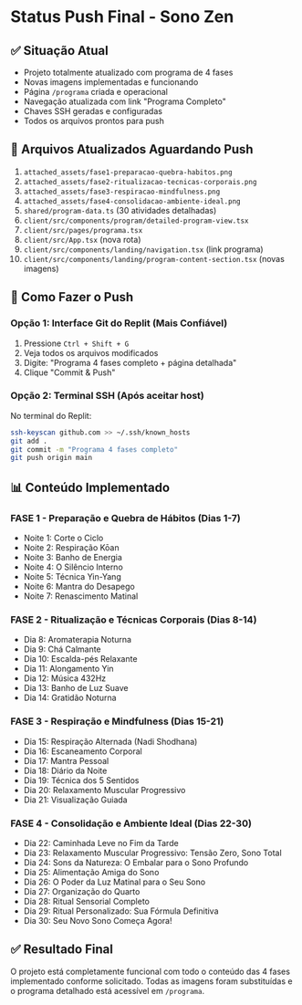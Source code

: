 # Status Push Final - Sono Zen

## ✅ Situação Atual
- Projeto totalmente atualizado com programa de 4 fases
- Novas imagens implementadas e funcionando
- Página `/programa` criada e operacional
- Navegação atualizada com link "Programa Completo"
- Chaves SSH geradas e configuradas
- Todos os arquivos prontos para push

## 🔧 Arquivos Atualizados Aguardando Push
1. `attached_assets/fase1-preparacao-quebra-habitos.png`
2. `attached_assets/fase2-ritualizacao-tecnicas-corporais.png`
3. `attached_assets/fase3-respiracao-mindfulness.png`
4. `attached_assets/fase4-consolidacao-ambiente-ideal.png`
5. `shared/program-data.ts` (30 atividades detalhadas)
6. `client/src/components/program/detailed-program-view.tsx`
7. `client/src/pages/programa.tsx`
8. `client/src/App.tsx` (nova rota)
9. `client/src/components/landing/navigation.tsx` (link programa)
10. `client/src/components/landing/program-content-section.tsx` (novas imagens)

## 🚀 Como Fazer o Push

### Opção 1: Interface Git do Replit (Mais Confiável)
1. Pressione `Ctrl + Shift + G`
2. Veja todos os arquivos modificados
3. Digite: "Programa 4 fases completo + página detalhada"
4. Clique "Commit & Push"

### Opção 2: Terminal SSH (Após aceitar host)
No terminal do Replit:
```bash
ssh-keyscan github.com >> ~/.ssh/known_hosts
git add .
git commit -m "Programa 4 fases completo"
git push origin main
```

## 📊 Conteúdo Implementado

### FASE 1 - Preparação e Quebra de Hábitos (Dias 1-7)
- Noite 1: Corte o Ciclo
- Noite 2: Respiração Kōan
- Noite 3: Banho de Energia
- Noite 4: O Silêncio Interno
- Noite 5: Técnica Yin-Yang
- Noite 6: Mantra do Desapego
- Noite 7: Renascimento Matinal

### FASE 2 - Ritualização e Técnicas Corporais (Dias 8-14)
- Dia 8: Aromaterapia Noturna
- Dia 9: Chá Calmante
- Dia 10: Escalda-pés Relaxante
- Dia 11: Alongamento Yin
- Dia 12: Música 432Hz
- Dia 13: Banho de Luz Suave
- Dia 14: Gratidão Noturna

### FASE 3 - Respiração e Mindfulness (Dias 15-21)
- Dia 15: Respiração Alternada (Nadi Shodhana)
- Dia 16: Escaneamento Corporal
- Dia 17: Mantra Pessoal
- Dia 18: Diário da Noite
- Dia 19: Técnica dos 5 Sentidos
- Dia 20: Relaxamento Muscular Progressivo
- Dia 21: Visualização Guiada

### FASE 4 - Consolidação e Ambiente Ideal (Dias 22-30)
- Dia 22: Caminhada Leve no Fim da Tarde
- Dia 23: Relaxamento Muscular Progressivo: Tensão Zero, Sono Total
- Dia 24: Sons da Natureza: O Embalar para o Sono Profundo
- Dia 25: Alimentação Amiga do Sono
- Dia 26: O Poder da Luz Matinal para o Seu Sono
- Dia 27: Organização do Quarto
- Dia 28: Ritual Sensorial Completo
- Dia 29: Ritual Personalizado: Sua Fórmula Definitiva
- Dia 30: Seu Novo Sono Começa Agora!

## ✅ Resultado Final
O projeto está completamente funcional com todo o conteúdo das 4 fases implementado conforme solicitado. Todas as imagens foram substituídas e o programa detalhado está acessível em `/programa`.